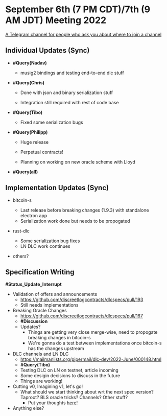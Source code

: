 # September 6th (7 PM CDT)/7th (9 AM JDT) Meeting 2022

[A Telegram channel for people who ask you about where to join a channel](https://t.me/BitcoinDLCs)

## Individual Updates (Sync)

* **#Query(Nadav)**
  * musig2 bindings and testing end-to-end dlc stuff

* **#Query(Chris)**
  * Done with json and binary serialization stuff

  * Integration still required with rest of code base

* **#Query(Tibo)**
  * Fixed some serialization bugs

* **#Query(Philipp)**
  * Huge release

  * Perpetual contracts!

  * Planning on working on new oracle scheme with Lloyd

* **#Query(all)**

## Implementation Updates (Sync)

* bitcoin-s
  * Last release before breaking changes (1.9.3) with standalone electron app
  * Serialization work done but needs to be propogated

* rust-dlc
  * Some serialization bug fixes
  * LN DLC work continues

* others?

## Specification Writing

**#Status_Update_Interrupt**

* Validation of offers and announcements
  * https://github.com/discreetlogcontracts/dlcspecs/pull/193
  * Still needs implementations
* Breaking Oracle Changes
  * https://github.com/discreetlogcontracts/dlcspecs/pull/167
  * **#Discussion**
  * Updates?
    * Things are getting very close merge-wise, need to propogate breaking changes in bitcoin-s
    * We're gonna do a test between implementations once bitcoin-s has the changes upstream
* DLC channels and LN DLC
  * https://mailmanlists.org/pipermail/dlc-dev/2022-June/000148.html
  * **#Query(Tibo)**
  * Testing DLC on LN on testnet, article incoming
  * Some desigin decisions to discuss in the future
  * Things are working!
* Cutting v0, Imagining v1, let's go!
  * What should we start thinking about wrt the next spec version? Taproot? BLS oracle tricks? Channels? Other stuff?
    * Put your thoughts [here](https://github.com/discreetlogcontracts/dlcspecs/issues/199)!
* Anything else?
